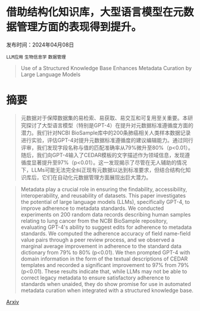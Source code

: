 # 借助结构化知识库，大型语言模型在元数据管理方面的表现得到提升。

发布时间：2024年04月08日

`LLM应用` `生物信息学` `数据管理`

> Use of a Structured Knowledge Base Enhances Metadata Curation by Large Language Models

# 摘要

> 元数据对于保障数据集的易检索、易获取、易交互和可复用至关重要。本研究探讨了大型语言模型（特别是GPT-4）在提升对元数据标准遵循度方面的潜力。我们针对NCBI BioSample库中的200条肺癌相关人类样本数据记录进行实验，评估GPT-4对提升元数据标准遵循度的建议编辑能力。通过同行评审，我们发现字段名称与值的匹配准确率从79%微升至80%（p<0.01）。随后，我们向GPT-4输入了CEDAR模板的文字描述作为领域信息，发现遵循度显著提升至97%（p<0.01）。这一发现揭示了尽管在无人辅助的情况下，LLMs可能无法完全纠正现有元数据以达到标准要求，但结合结构化知识库后，它们在自动化元数据管理方面展现出巨大潜力。

> Metadata play a crucial role in ensuring the findability, accessibility, interoperability, and reusability of datasets. This paper investigates the potential of large language models (LLMs), specifically GPT-4, to improve adherence to metadata standards. We conducted experiments on 200 random data records describing human samples relating to lung cancer from the NCBI BioSample repository, evaluating GPT-4's ability to suggest edits for adherence to metadata standards. We computed the adherence accuracy of field name-field value pairs through a peer review process, and we observed a marginal average improvement in adherence to the standard data dictionary from 79% to 80% (p<0.01). We then prompted GPT-4 with domain information in the form of the textual descriptions of CEDAR templates and recorded a significant improvement to 97% from 79% (p<0.01). These results indicate that, while LLMs may not be able to correct legacy metadata to ensure satisfactory adherence to standards when unaided, they do show promise for use in automated metadata curation when integrated with a structured knowledge base.

[Arxiv](https://arxiv.org/abs/2404.05893)